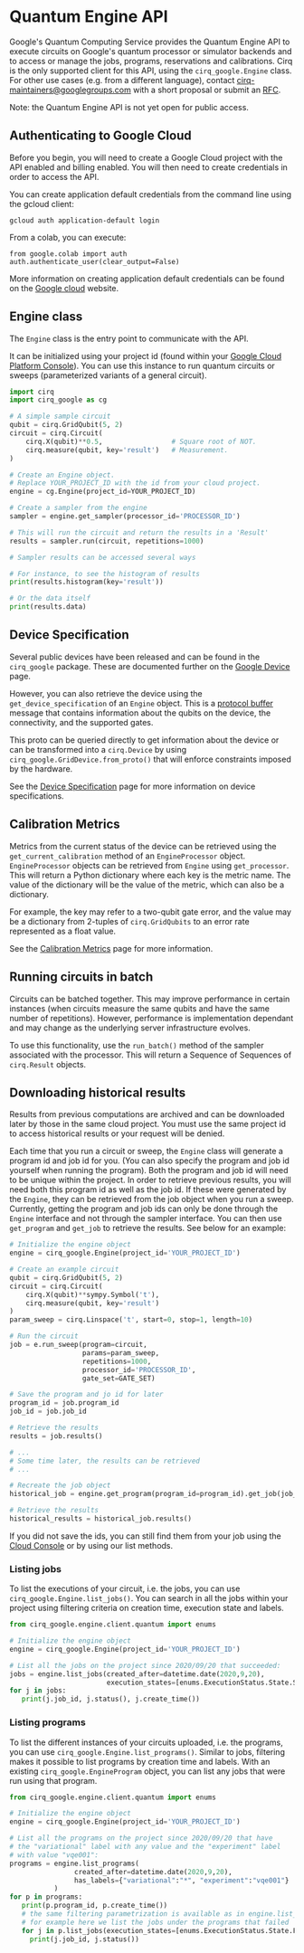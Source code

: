 # Quantum Engine API

Google's Quantum Computing Service provides the Quantum Engine API to execute
circuits on Google's quantum processor or simulator backends and
to access or manage the jobs, programs, reservations and calibrations. Cirq is
the only supported client for this API, using the `cirq_google.Engine` class.
For other use cases (e.g. from a different language), contact
[cirq-maintainers@googlegroups.com](mailto:cirq-maintainers@googlegroups.com)
with a short proposal or submit an [RFC](../dev/rfc_process.md).

Note: the Quantum Engine API is not yet open for public access.

## Authenticating to Google Cloud

Before you begin, you will need to create a Google Cloud project with the API
enabled and billing enabled.  You will then need to create credentials in order to
access the API.

You can create application default credentials from the command line using the
gcloud client:

`gcloud auth application-default login`

From a colab, you can execute:

```
from google.colab import auth
auth.authenticate_user(clear_output=False)
```

More information on creating application default credentials can be found on the
[Google cloud](https://cloud.google.com/docs/authentication/production) website.

## Engine class

The `Engine` class is the entry point to communicate with the API.

It can be initialized using your project id (found within your
[Google Cloud Platform Console](https://console.cloud.google.com)).
You can use this instance to run quantum circuits or sweeps (parameterized
variants of a general circuit).

<!---test_substitution
results = job.results.*
results = None
--->
<!---test_substitution
print.results.idx.*
print()
--->
<!---test_substitution
engine = cirq_google.Engine(.*)
engine = MockEngine()
--->
<!---test_substitution
cg.Engine(.*)
cirq.Simulator()
--->
<!---test_substitution
sampler = .*
sampler = engine
--->
```python
import cirq
import cirq_google as cg

# A simple sample circuit
qubit = cirq.GridQubit(5, 2)
circuit = cirq.Circuit(
    cirq.X(qubit)**0.5,                 # Square root of NOT.
    cirq.measure(qubit, key='result')   # Measurement.
)

# Create an Engine object.
# Replace YOUR_PROJECT_ID with the id from your cloud project.
engine = cg.Engine(project_id=YOUR_PROJECT_ID)

# Create a sampler from the engine
sampler = engine.get_sampler(processor_id='PROCESSOR_ID')

# This will run the circuit and return the results in a 'Result'
results = sampler.run(circuit, repetitions=1000)

# Sampler results can be accessed several ways

# For instance, to see the histogram of results
print(results.histogram(key='result'))

# Or the data itself
print(results.data)
```

## Device Specification

Several public devices have been released and can be found in the `cirq_google`
package.  These are documented further on the [Google Device](devices.md) page.

However, you can also retrieve the device using the `get_device_specification` of an
`Engine` object.  This is a [protocol buffer](https://developers.google.com/protocol-buffers)
message that contains information about the qubits on the device, the
connectivity, and the supported gates.

This proto can be queried directly to get information about the device or can be transformed
into a `cirq.Device` by using `cirq_google.GridDevice.from_proto()` that will
enforce constraints imposed by the hardware.

See the [Device Specification](specification.md) page for more information on
device specifications.


## Calibration Metrics

Metrics from the current status of the device can be retrieved using the\
`get_current_calibration` method of an `EngineProcessor` object.
`EngineProcessor` objects can be retrieved from `Engine` using `get_processor`.
This will return a Python dictionary where each key is the metric name.  The
value of the dictionary will be the value of the metric, which can also be
a dictionary.

For example, the key may refer to a two-qubit gate error, and the value may
be a dictionary from 2-tuples of `cirq.GridQubits` to an error rate represented
as a float value.

See the [Calibration Metrics](calibration.md) page for more information.

## Running circuits in batch

Circuits can be batched together.  This may improve performance in certain
instances (when circuits measure the same qubits and have the same number
of repetitions).  However, performance is implementation dependant and may
change as the underlying server infrastructure evolves.

To use this functionality, use the `run_batch()` method of the sampler
associated with the processor.  This will return a Sequence of Sequences
of `cirq.Result` objects.

## Downloading historical results

Results from  previous computations are archived and can be downloaded later
by those in the same cloud project.  You must use the same project id to
access historical results or your request will be denied.

Each time that you run a circuit or sweep, the `Engine` class will generate
a program id and job id for you.  (You can also specify the program and job id
yourself when running the program).  Both the program and job id will need to be
unique within the project.  In order to retrieve previous results,
you will need both this program id as well as the job id.
If these were generated by the `Engine`, they can be retrieved from the
job object when you run a sweep.
Currently, getting the program and job ids can only be done through the
`Engine` interface and not through the sampler interface.
You can then use `get_program` and `get_job` to retrieve the results.
See below for an example:

```python
# Initialize the engine object
engine = cirq_google.Engine(project_id='YOUR_PROJECT_ID')

# Create an example circuit
qubit = cirq.GridQubit(5, 2)
circuit = cirq.Circuit(
    cirq.X(qubit)**sympy.Symbol('t'),
    cirq.measure(qubit, key='result')
)
param_sweep = cirq.Linspace('t', start=0, stop=1, length=10)

# Run the circuit
job = e.run_sweep(program=circuit,
                  params=param_sweep,
                  repetitions=1000,
                  processor_id='PROCESSOR_ID',
                  gate_set=GATE_SET)

# Save the program and jo id for later
program_id = job.program_id
job_id = job.job_id

# Retrieve the results
results = job.results()

# ...
# Some time later, the results can be retrieved
# ...

# Recreate the job object
historical_job = engine.get_program(program_id=program_id).get_job(job_id=job_id)

# Retrieve the results
historical_results = historical_job.results()

```

If you did not save the ids, you can still find them from your
job using the [Cloud Console](https://console.cloud.google.com/quantum/jobs) or
by using our list methods.


### Listing jobs

To list the executions of your circuit, i.e. the jobs, you can use `cirq_google.Engine.list_jobs()`.
You can search in all the jobs within your project using filtering criteria on creation time, execution state and labels.

```python
from cirq_google.engine.client.quantum import enums

# Initialize the engine object
engine = cirq_google.Engine(project_id='YOUR_PROJECT_ID')

# List all the jobs on the project since 2020/09/20 that succeeded:
jobs = engine.list_jobs(created_after=datetime.date(2020,9,20),
                        execution_states=[enums.ExecutionStatus.State.SUCCESS])
for j in jobs:
   print(j.job_id, j.status(), j.create_time())
```

### Listing programs

To list the different instances of your circuits uploaded, i.e. the programs, you can use `cirq_google.Engine.list_programs()`.
Similar to jobs, filtering makes it possible to list programs by creation time and labels.
With an existing `cirq_google.EngineProgram` object, you can list any jobs that were run using that program.

```python
from cirq_google.engine.client.quantum import enums

# Initialize the engine object
engine = cirq_google.Engine(project_id='YOUR_PROJECT_ID')

# List all the programs on the project since 2020/09/20 that have
# the "variational" label with any value and the "experiment" label
# with value "vqe001":
programs = engine.list_programs(
                created_after=datetime.date(2020,9,20),
                has_labels={"variational":"*", "experiment":"vqe001"}
           )
for p in programs:
   print(p.program_id, p.create_time())
   # the same filtering parametrization is available as in engine.list_jobs()
   # for example here we list the jobs under the programs that failed
   for j in p.list_jobs(execution_states=[enums.ExecutionStatus.State.FAILURE]):
     print(j.job_id, j.status())
```

